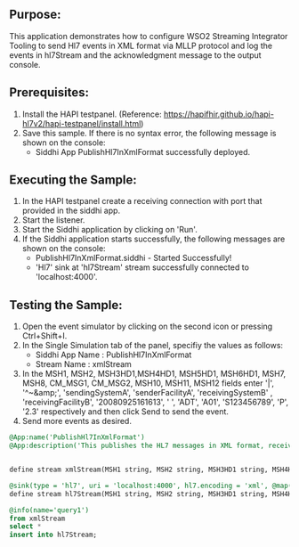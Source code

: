 
## Purpose:
This application demonstrates how to configure WSO2 Streaming Integrator Tooling to send Hl7 events in XML format via MLLP protocol and log the events in hl7Stream and the acknowledgment message to the output console.

## Prerequisites:
1. Install the HAPI testpanel. (Reference: https://hapifhir.github.io/hapi-hl7v2/hapi-testpanel/install.html)
2. Save this sample. If there is no syntax error, the following message is shown on the console:
    - Siddhi App PublishHl7InXmlFormat successfully deployed.

## Executing the Sample:
1. In the HAPI testpanel create a receiving connection with port that provided in the siddhi app.
2. Start the listener.
3. Start the Siddhi application by clicking on 'Run'.
4. If the Siddhi application starts successfully, the following messages are shown on the console:
    * PublishHl7InXmlFormat.siddhi - Started Successfully!
    * 'Hl7' sink at 'hl7Stream' stream successfully connected to 'localhost:4000'.

## Testing the Sample:
1. Open the event simulator by clicking on the second icon or pressing Ctrl+Shift+I.
2. In the Single Simulation tab of the panel, specifiy the values as follows:
    * Siddhi App Name   :   PublishHl7InXmlFormat
    * Stream Name   :   xmlStream
3. In the MSH1, MSH2, MSH3HD1,MSH4HD1, MSH5HD1, MSH6HD1, MSH7, MSH8, CM_MSG1, CM_MSG2, MSH10, MSH11, MSH12 fields enter '|', '^~\&amp;', 'sendingSystemA', 'senderFacilityA', 'receivingSystemB' , 'receivingFacilityB', '20080925161613', ' ', 'ADT', 'A01', 'S123456789', 'P', '2.3' respectively and then click Send to send the event.
4. Send more events as desired.

```sql
@App:name('PublishHl7InXmlFormat')
@App:description('This publishes the HL7 messages in XML format, receives and logs the acknowledgement message in the console using MLLP protocol and custom xml mapping.')


define stream xmlStream(MSH1 string, MSH2 string, MSH3HD1 string, MSH4HD1 string, MSH5HD1 string, MSH6HD1 string, MSH7 string, MSH8 string, CM_MSG1 string, CM_MSG2 string,MSH10 string,MSH11 string, MSH12 string);

@sink(type = 'hl7', uri = 'localhost:4000', hl7.encoding = 'xml', @map(type = 'xml', enclosing.element="<ADT_A01  xmlns='urn:hl7-org:v2xml'>", @payload('<MSH><MSH.1>{{MSH1}}</MSH.1><MSH.2>{{MSH2}}</MSH.2><MSH.3><HD.1>{{MSH3HD1}}</HD.1></MSH.3><MSH.4><HD.1>{{MSH4HD1}}</HD.1></MSH.4><MSH.5><HD.1>{{MSH5HD1}}</HD.1></MSH.5><MSH.6><HD.1>{{MSH6HD1}}</HD.1></MSH.6><MSH.7>{{MSH7}}</MSH.7><MSH.8>{{MSH8}}</MSH.8><MSH.9><CM_MSG.1>{{CM_MSG1}}</CM_MSG.1><CM_MSG.2>{{CM_MSG2}}</CM_MSG.2></MSH.9><MSH.10>{{MSH10}}</MSH.10><MSH.11>{{MSH11}}</MSH.11><MSH.12>{{MSH12}}</MSH.12></MSH>')))
define stream hl7Stream(MSH1 string, MSH2 string, MSH3HD1 string, MSH4HD1 string, MSH5HD1 string, MSH6HD1 string, MSH7 string, MSH8 string, CM_MSG1 string, CM_MSG2 string,MSH10 string,MSH11 string, MSH12 string);

@info(name='query1')
from xmlStream
select *
insert into hl7Stream;
```